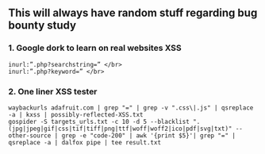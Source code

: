 ## This will always have random stuff regarding bug bounty study

### 1. Google dork to learn on real websites XSS </br>
    inurl:”.php?searchst­ring=” </br>
    inurl:”.php?keyword=” </br>
### 2. One liner XSS tester
    waybackurls adafruit.com | grep "=" | grep -v ".css\|.js" | qsreplace -a | kxss | possibly-reflected-XSS.txt
    gospider -S targets_urls.txt -c 10 -d 5 --blacklist ".(jpg|jpeg|gif|css|tif|tiff|png|ttf|woff|woff2|ico|pdf|svg|txt)" --other-source | grep -e "code-200" | awk '{print $5}'| grep "=" | qsreplace -a | dalfox pipe | tee result.txt
